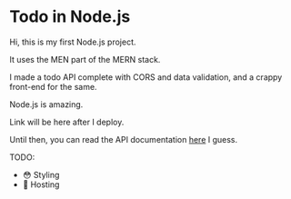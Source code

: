 # Todo in Node.js
Hi, this is my first Node.js project.

It uses the MEN part of the MERN stack.

I made a todo API complete with CORS and data validation, and a crappy front-end for the same.

Node.js is amazing.

Link will be here after I deploy.

Until then, you can read the API documentation [here](./docs) I guess.

TODO:
- :flushed: Styling
- :hammer: Hosting
